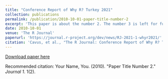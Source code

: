 ```yaml
---
title: "Conference Report of Why R? Turkey 2021"
collection: publications
permalink: /publication/2010-10-01-paper-title-number-2
excerpt: 'This paper is about the number 2. The number 3 is left for future work.'
date: 2010-10-01
venue: 'The R Journal'
paperurl: 'https://journal.r-project.org/dev/news/RJ-2021-1-whyr2021/'
citation: 'Cavus, et al., "The R Journal: Conference Report of Why R? Turkey 2021", {The R Journal}, 2021'
---
```


[Download paper here](https://journal.r-project.org/archive/2021-1/whyr2021.pdf)

Recommended citation: Your Name, You. (2010). "Paper Title Number 2." <i>Journal 1</i>. 1(2).
